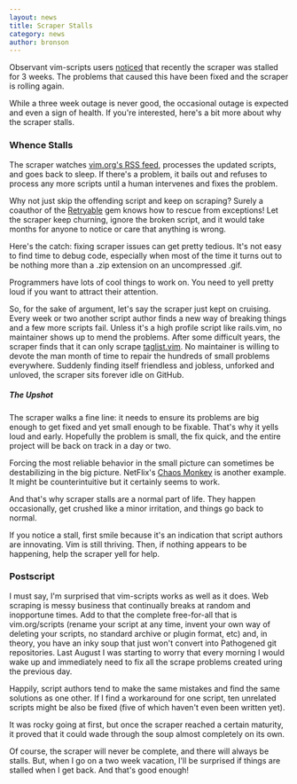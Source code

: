 ```yaml
---
layout: news
title: Scraper Stalls
category: news
author: bronson
---
```


Observant vim-scripts users
[noticed](https://github.com/vim-scraper/vim-scraper/issues/32)
that recently the scraper was stalled for 3 weeks.
The problems that caused this have been fixed and the scraper is rolling again.

While a three week outage is never good,
the occasional outage is expected and even a sign of health.
If you're interested, here's a bit more about why the scraper stalls.


### Whence Stalls

The scraper watches [vim.org's RSS feed](http://feed43.com/vim-scripts.xml),
processes the updated scripts, and goes back to sleep.  If there's a problem,
it bails out and refuses to process any more scripts until a human
intervenes and fixes the problem.

Why not just skip the offending script and keep on scraping?
Surely a coauthor of the
[Retryable](https://github.com/bronson/retryable)
gem knows how to rescue from exceptions!
Let the scraper keep churning, ignore the broken script,
and it would take months for anyone to notice or care that anything is wrong.

Here's the catch: fixing scraper issues can get pretty tedious.
It's not easy to find time to debug code, especially when most of the
time it turns out to be nothing more than a .zip extension
on an uncompressed .gif.

Programmers have lots of cool things to work on.
You need to yell pretty loud if you want to attract their attention.

So, for the sake of argument, let's say the scraper just kept on cruising.
Every week or two another script author finds a new way of breaking things
and a few more scripts fail.  Unless it's a high profile script like rails.vim,
no maintainer shows up to mend the problems.  After some difficult years, the scraper
finds that it can
only scrape [taglist.vim](http://www.vim.org/scripts/script.php?script_id=273).
No maintainer is willing to devote the man month of time to repair the hundreds
of small problems everywhere.
Suddenly finding itself friendless and jobless, unforked and unloved,
the scraper sits forever idle on GitHub.

##### The Upshot

The scraper walks a fine line: it needs to ensure its problems are
big enough to get fixed and yet small enough to be fixable.
That's why it yells loud and early.
Hopefully the problem is small, the fix quick, and the entire project
will be back on track in a day or two.

Forcing the most reliable behavior in the small picture can
sometimes be destabilizing in the big picture.
NetFlix's [Chaos Monkey](http://techblog.netflix.com/2010/12/5-lessons-weve-learned-using-aws.html)
is another example.  It might be counterintuitive but it certainly seems to work.

And that's why scraper stalls are a normal part of life.
They happen occasionally, get crushed like a minor irritation,
and things go back to normal.

If you notice a stall, first smile because it's an indication that
script authors are innovating.  Vim is still thriving.
Then, if nothing appears to be happening, help the scraper yell for help.


### Postscript

I must say, I'm surprised that vim-scripts works as well as it does.  Web scraping is
messy business that continually breaks at random and inopportune times.
Add to that the complete free-for-all that is vim.org/scripts
(rename your script at any time, invent your own way of deleting your scripts,
no standard archive or plugin format, etc) and, in theory, you have an inky soup that just won't
convert into Pathogened git repositories.  Last August I was starting to worry
that every morning I would wake up and immediately need to fix all the
scrape problems created uring the previous day.

Happily, script authors tend to make the same mistakes and find the same solutions as one other.
If I find a workaround for one script, ten unrelated scripts might be also be fixed (five
of which haven't even been written yet).

It was rocky going at first, but once the scraper reached a certain maturity,
it proved that it could wade through the soup almost completely on its own.

Of course, the scraper will never be complete, and there will always be stalls.
But, when I go on a two week vacation, I'll be surprised if things are
stalled when I get back.  And that's good enough!

